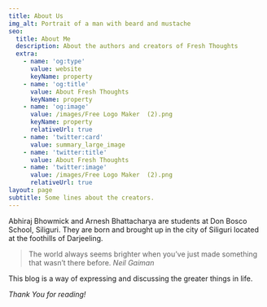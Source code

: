 ```yaml
---
title: About Us
img_alt: Portrait of a man with beard and mustache
seo:
  title: About Me
  description: About the authors and creators of Fresh Thoughts
  extra:
    - name: 'og:type'
      value: website
      keyName: property
    - name: 'og:title'
      value: About Fresh Thoughts
      keyName: property
    - name: 'og:image'
      value: /images/Free Logo Maker  (2).png
      keyName: property
      relativeUrl: true
    - name: 'twitter:card'
      value: summary_large_image
    - name: 'twitter:title'
      value: About Fresh Thoughts
    - name: 'twitter:image'
      value: /images/Free Logo Maker  (2).png
      relativeUrl: true
layout: page
subtitle: Some lines about the creators.
---
```

Abhiraj Bhowmick and Arnesh Bhattacharya are students at Don Bosco School, Siliguri. They are born and brought up in the city of Siliguri located at the foothills of Darjeeling.



> The world always seems brighter when you’ve just made something that wasn’t there before. <cite>Neil Gaiman</cite>

This blog is a way of expressing and discussing the greater things in life.

*Thank You for reading!*
